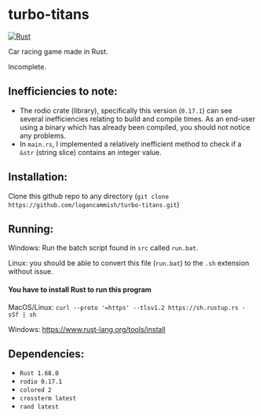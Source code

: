 # turbo-titans

[![Rust](https://github.com/logancammish/turbo-titans/actions/workflows/rust.yml/badge.svg)](https://github.com/logancammish/turbo-titans/actions/workflows/rust.yml)

Car racing game made in Rust.

Incomplete.

## Inefficiencies to note:
* The rodio crate (library), specifically this version (`0.17.1`) can see several inefficiencies relating to build and compile times. As an end-user using a binary which has already been compiled, you should not notice any problems.
* In `main.rs`, I implemented a relatively inefficient method to check if a `&str` (string slice) contains an integer value. 

## Installation: 
Clone this github repo to any directory (`git clone https://github.com/logancammish/turbo-titans.git`)

## Running: 
Windows: Run the batch script found in `src` called `run.bat`.

Linux: you should be able to convert this file (`run.bat`) to the `.sh` extension without issue.
#### You have to install Rust to run this program
MacOS/Linux: `curl --proto '=https' --tlsv1.2 https://sh.rustup.rs -sSf | sh`

Windows: https://www.rust-lang.org/tools/install 



## Dependencies:
* `Rust 1.68.0`
* `rodio 0.17.1`
* `colored 2`
* `crossterm latest`
* `rand latest`
